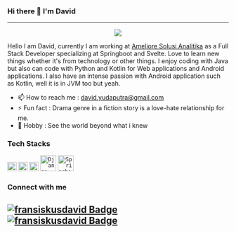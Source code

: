 ### Hi there 👋 I'm David
---

<div align="center">
  <img src="https://readme-typing-svg.herokuapp.com/?lines=Welcome+to+my+profile!&center=true&width=380&height=50">
</div>

Hello I am David, currently I am working at <a href=https://ameliore-solutions.com/>Ameliore Solusi Analitika</a> as a Full Stack Developer specializing at Springboot and Svelte. Love to learn new things whether it's from technology or other things. I enjoy coding with Java but also can code with Python and Kotlin for Web applications and Android applications. I also have an intense passion with Android application such as Kotlin, well it is in JVM too but yeah.
- 📫 How to reach me : david.yudaputra@gmail.com
- ⚡ Fun fact : Drama genre in a fiction story is a love-hate relationship for me.
- 🚀 Hobby : See the world beyond what i knew

### Tech Stacks
  <code><img alt="Java" title="Java" width="21px" src="https://logos-download.com/wp-content/uploads/2016/10/Java_logo-414x700.png" /></code>
  <code><img alt="Python" title="Python" width="21px" src="https://logos-download.com/wp-content/uploads/2016/10/Python_logo_icon.png" /></code>
  <code><img alt="Kotlin" title="Kotlin" width="21px" src="https://cdn.freebiesupply.com/logos/large/2x/kotlin-1-logo-png-transparent.png" /></code>
  <code><img alt="Django" title="Django (Python Web Development Framework)" width="36px" src="https://logos-download.com/wp-content/uploads/2019/06/Django_Logo.png" /></code>
  <code><img alt="Springboot" title="Springboot (Java Web Development Framework)" width="36px" src="https://www.nextre.it/wp-content/uploads/2020/09/spring-boot-scaled-1.jpg" /></code> <br>

### Connect with me
[![fransiskusdavid Badge](https://img.shields.io/badge/fransiskusdavid-427bff?style=flat-square&logo=linkedin)](https://www.linkedin.com/in/fransiskus-david-yudaputra-147929205/) [![fransiskusdavid Badge](https://img.shields.io/badge/fransiskusdavid-ffa3a3?style=flat-square&logo=gmail)](mailto:david.yudaputra@gmail.com) 
---
